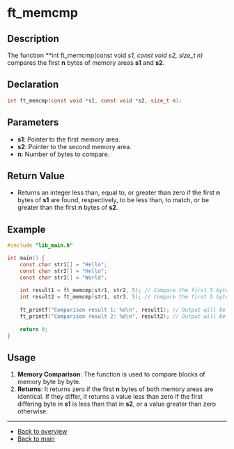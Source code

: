# ft_memcmp

## Description

The function **int ft_memcmp(const void *s1, const void *s2, size_t n)** compares the first **n** bytes of memory areas **s1** and **s2**.

## Declaration

```c
int ft_memcmp(const void *s1, const void *s2, size_t n);
```

## Parameters

- **s1**: Pointer to the first memory area.
- **s2**: Pointer to the second memory area.
- **n**: Number of bytes to compare.

## Return Value

- Returns an integer less than, equal to, or greater than zero if the first **n** bytes of **s1** are found, respectively, to be less than, to match, or be greater than the first **n** bytes of **s2**.

## Example

```c
#include "lib_main.h"

int main() {
    const char str1[] = "Hello";
    const char str2[] = "Hello";
    const char str3[] = "World";
    
    int result1 = ft_memcmp(str1, str2, 5); // Compare the first 5 bytes of str1 and str2
    int result2 = ft_memcmp(str1, str3, 5); // Compare the first 5 bytes of str1 and str3
    
    ft_printf("Comparison result 1: %d\n", result1); // Output will be Comparison result 1: 0
    ft_printf("Comparison result 2: %d\n", result2); // Output will be Comparison result 2: -15
    
    return 0;
}
```

## Usage

1. **Memory Comparison**: The function is used to compare blocks of memory byte by byte.
2. **Returns**: It returns zero if the first **n** bytes of both memory areas are identical. If they differ, it returns a value less than zero if the first differing byte in **s1** is less than that in **s2**, or a value greater than zero otherwise.

---

- [Back to overview](../Overview_about_function.md)
- [Back to main](/)
